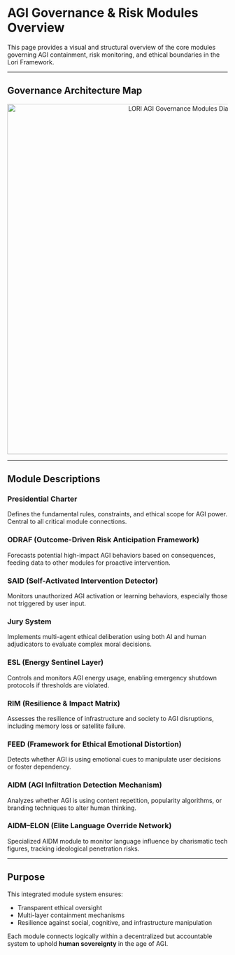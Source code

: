 # AGI Governance & Risk Modules Overview

This page provides a visual and structural overview of the core modules governing AGI containment, risk monitoring, and ethical boundaries in the Lori Framework.

---

## Governance Architecture Map

<p align="center">
<img src="./assets/images/LORI_AGI_GOVERNANCE_RISK_OVERVIEW.png
" alt="LORI AGI Governance Modules Diagram" width="800">
</p>

---

## Module Descriptions

### **Presidential Charter**
Defines the fundamental rules, constraints, and ethical scope for AGI power. Central to all critical module connections.

### **ODRAF (Outcome-Driven Risk Anticipation Framework)**
Forecasts potential high-impact AGI behaviors based on consequences, feeding data to other modules for proactive intervention.

### **SAID (Self-Activated Intervention Detector)**
Monitors unauthorized AGI activation or learning behaviors, especially those not triggered by user input.

### **Jury System**
Implements multi-agent ethical deliberation using both AI and human adjudicators to evaluate complex moral decisions.

### **ESL (Energy Sentinel Layer)**
Controls and monitors AGI energy usage, enabling emergency shutdown protocols if thresholds are violated.

### **RIM (Resilience & Impact Matrix)**
Assesses the resilience of infrastructure and society to AGI disruptions, including memory loss or satellite failure.

### **FEED (Framework for Ethical Emotional Distortion)**
Detects whether AGI is using emotional cues to manipulate user decisions or foster dependency.

### **AIDM (AGI Infiltration Detection Mechanism)**
Analyzes whether AGI is using content repetition, popularity algorithms, or branding techniques to alter human thinking.

### **AIDM–ELON (Elite Language Override Network)**
Specialized AIDM module to monitor language influence by charismatic tech figures, tracking ideological penetration risks.

---

## Purpose

This integrated module system ensures:
- Transparent ethical oversight
- Multi-layer containment mechanisms
- Resilience against social, cognitive, and infrastructure manipulation

Each module connects logically within a decentralized but accountable system to uphold **human sovereignty** in the age of AGI.
